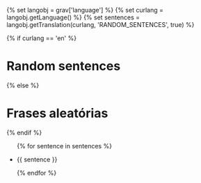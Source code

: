 {% set langobj  = grav['language'] %}
{% set curlang  = langobj.getLanguage() %}
{% set sentences = langobj.getTranslation(curlang, 'RANDOM_SENTENCES', true) %}

{% if curlang == 'en' %}
<h1>Random sentences</h1>
{% else %}
<h1>Frases aleatórias</h1>
{% endif %}

<ul>
{% for sentence in sentences %}
    <li><p> {{ sentence }} </p></li>
{% endfor %}
</ul>